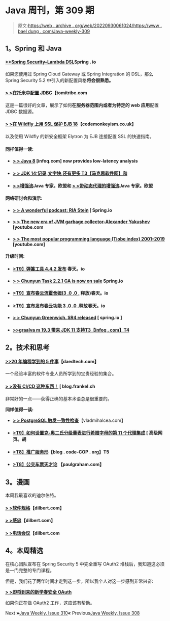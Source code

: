 # Java 周刊，第 309 期

> 原文:[https://web . archive . org/web/20220930061024/https://www . bael dung . com/Java-weekly-309](https://web.archive.org/web/20220930061024/https://www.baeldung.com/java-weekly-309)

## **1。Spring 和 Java**

#### [**>>Spring Security–Lambda DSL**](https://web.archive.org/web/20220630021312/https://spring.io/blog/2019/11/21/spring-security-lambda-dsl)Spring . io

如果您使用过 Spring Cloud Gateway 或 Spring Integration 的 DSL，那么 Spring Security 5.2 中引入的新配置风格**将会很熟悉。**

#### [**> >在托米**中配置 JDBC](https://web.archive.org/web/20220630021312/https://tomitribe.com/blog/configuring-jdbc-in-tomee/)【tomitribe.com

这是一篇很好的文章，展示了如何**在服务器范围内或者为特定的 web 应用**配置 JDBC 数据源。

#### [**> >在 Wildfly 上用 SSL 保护 EJB 18**](https://web.archive.org/web/20220630021312/https://codemonkeyism.co.uk/securing-ejbs-with-ssl-on-wildfly-18/)【codemonkeyism.co.uk】

以及使用 Wildfly 的新安全框架 Elytron 为 EJB 连接配置 SSL 的快速指南。

#### **同样值得一读:**

*   #### [**> > Java 8**](https://web.archive.org/web/20220630021312/https://www.infoq.com/news/2019/11/jfr-openjdk-8/?utm_campaign=infoq_content&utm_source=infoq&utm_medium=feed&utm_term=Java) [infoq.com] now provides low-latency analysis

*   #### [**> > JDK 14:记录,文字块,还有更多** T3【马克思软件网】和](https://web.archive.org/web/20220630021312/https://marxsoftware.blogspot.com/2019/11/jdk14-records-textblocks-pattermatching.html)

*   #### [**> >增强流**](https://web.archive.org/web/20220630021312/https://www.javaspecialists.eu/archive/Issue274.html)Java 专家。欧盟和 [**> >带动态代理的增强流**](https://web.archive.org/web/20220630021312/https://www.javaspecialists.eu/archive/Issue275.html)Java 专家。欧盟

**网络研讨会和演示:**

*   #### [**> > A wonderful podcast: RIA Stein**](https://web.archive.org/web/20220630021312/https://spring.io/blog/2019/11/22/a-bootiful-podcast-spring-security-engineer-ria-stein) [ Spring.io

*   #### [**> > The new era of JVM garbage collector-Alexander Yakushev**](https://web.archive.org/web/20220630021312/https://www.youtube.com/watch?v=k4vkd0ahWjQ) [youtube.com

*   #### [**> > The most popular programming language (Tiobe index) 2001–2019**](https://web.archive.org/web/20220630021312/https://www.youtube.com/watch?v=A_B7owR94XY) [youtube.com]

**升级时间:**

*   #### [**>T9】弹簧工具 4.4.2 发布**](https://web.archive.org/web/20220630021312/https://spring.io/blog/2019/11/21/spring-tools-4-4-2-released) 春天。io

*   #### [**> > Chunyun Task 2.2.1 GA is now on sale**](https://web.archive.org/web/20220630021312/https://spring.io/blog/2019/11/25/spring-cloud-task-2-2-1-ga-is-now-available) Spring.io

*   #### [**>T9】宣布春云流霍舍姆(3 .0 .0 .**](https://web.archive.org/web/20220630021312/https://spring.io/blog/2019/11/25/announcing-the-release-of-spring-cloud-stream-horsham-3-0-0-release) 释放)春天。io

*   #### [**>T9】宣布发布春云功能 3 .0 .0 .释放**](https://web.archive.org/web/20220630021312/https://spring.io/blog/2019/11/25/announcing-the-release-of-spring-cloud-function-3-0-0-release)春天。io

*   #### **[> > Chunyun Greenwich. SR4 released](https://web.archive.org/web/20220630021312/https://spring.io/blog/2019/11/19/spring-cloud-greenwich-sr4-released)** [ spring.io ]

*   #### [**>>graalva m 19.3 带来 JDK 11 支持**T3【infoq . com】T4](https://web.archive.org/web/20220630021312/https://www.infoq.com/news/2019/11/graalvm-19-3-jdk-11/?utm_campaign=infoq_content&utm_source=infoq&utm_medium=feed&utm_term=Java)

## **2。技术和思考**

#### **[>>20 年编程学到的 5 件事](https://web.archive.org/web/20220630021312/https://daedtech.com/5-things-ive-learned-in-20-years-of-programming/)**【daedtech.com】

一个经验丰富的软件专业人员所学到的宝贵经验的集合。

#### [**> >没有 CI/CD 这种东西！**](https://web.archive.org/web/20220630021312/https://blog.frankel.ch/no-such-thing-as-ci-cd/) [ blog.frankel.ch

非常好的一点——获得正确的基本术语总是很重要的。

**同样值得一读:**

*   [**> > PostgreSQL 触发一致性检查**](https://web.archive.org/web/20220630021312/https://vladmihalcea.com/postgresql-trigger-consistency-check/)【vladmihalcea.com】

*   #### **[>T9】如何设置克-奥二氏分级量表进行希腊字母的第 11 个代理集成](https://web.archive.org/web/20220630021312/https://advancedweb.hu/2019/11/19/lambda_proxy_cors/)** [ 高级网页。胡

*   #### [**>T8】推广服务形**](https://web.archive.org/web/20220630021312/http://blog.code-cop.org/2019/11/promotion-service-kata.html)【blog . code-COP . org】T5

*   #### [**>T8】公交车票天才论**](https://web.archive.org/web/20220630021312/http://www.paulgraham.com/genius.html) 【paulgraham.com】

## **3。漫画**

本周我最喜欢的迪尔伯特。

#### **[> >软件规格](https://web.archive.org/web/20220630021312/https://dilbert.com/strip/2019-11-21)**【dilbert.com】

#### **[> >感忠](https://web.archive.org/web/20220630021312/https://dilbert.com/strip/2019-11-23)**【dilbert.com】

#### **[> >电话会议](https://web.archive.org/web/20220630021312/https://dilbert.com/strip/2019-11-26)**【dilbert.com

## **4。本周精选**

在核心团队宣布在 Spring Security 5 中完全重写 OAuth2 堆栈后，我知道这必须是一门完整的专门课程。

但是，我们花了两年时间才走到这一步，所以我个人对这一步感到非常兴奋:

**[> >即将到来的新学春安全 OAuth](/web/20220630021312/https://www.baeldung.com/learn-spring-security-oauth-course)**

如果你正在做 OAuth2 工作，这应该有帮助。

Next **»**[Java Weekly, Issue 310](/web/20220630021312/https://www.baeldung.com/java-weekly-310)**«** Previous[Java Weekly, Issue 308](/web/20220630021312/https://www.baeldung.com/java-weekly-308)